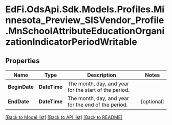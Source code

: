 # EdFi.OdsApi.Sdk.Models.Profiles.Minnesota_Preview_SISVendor_Profile.MnSchoolAttributeEducationOrganizationIndicatorPeriodWritable

## Properties

Name | Type | Description | Notes
------------ | ------------- | ------------- | -------------
**BeginDate** | **DateTime** | The month, day, and year for the start of the period. | 
**EndDate** | **DateTime** | The month, day, and year for the end of the period. | [optional] 

[[Back to Model list]](../README.md#documentation-for-models) [[Back to API list]](../README.md#documentation-for-api-endpoints) [[Back to README]](../README.md)

